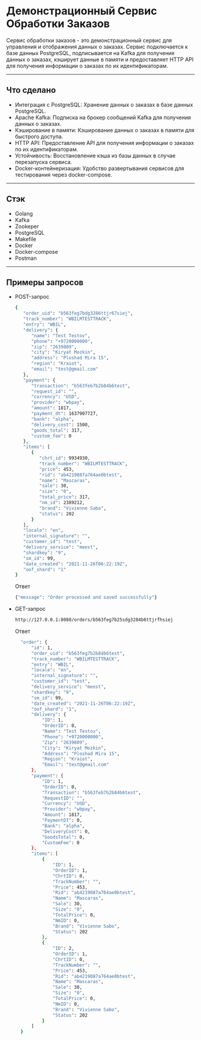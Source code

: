 # Демонстрационный Сервис Обработки Заказов

Сервис обработки заказов - это демонстрационный сервис для управления и отображения данных о заказах. Сервис подключается к базе данных PostgreSQL, подписывается на Kafka для получения данных о заказах, кэширует данные в памяти и предоставляет HTTP API для получения информации о заказах по их идентификаторам.

---

## Что сделано

- Интеграция с PostgreSQL: Хранение данных о заказах в базе данных PostgreSQL.
- Apache Kafka: Подписка на брокер сообщений Kafka для получения данных о заказах.
- Кэширование в памяти: Кэширование данных о заказах в памяти для быстрого доступа.
- HTTP API: Предоставление API для получения информации о заказах по их идентификаторам.
- Устойчивость: Восстановление кэша из базы данных в случае перезапуска сервиса.
- Docker-контейнеризация: Удобство развертывания сервисов для тестирования через docker-compose.
---

## Стэк

- Golang
- Kafka
- Zookeper
- PostgreSQL
- Makefile
- Docker
- Docker-compose
- Postman
---

## Примеры запросов
- POST-запрос

  ```bash
  {
     "order_uid": "b563feg7bdg3286ttjr67siej",
     "track_number": "WBILMTESTTRACK",
     "entry": "WBIL",
     "delivery": {
        "name": "Test Testov",
        "phone": "+9720000000",
        "zip": "2639809",
        "city": "Kiryat Mozkin",
        "address": "Ploshad Mira 15",
        "region": "Kraiot",
        "email": "test@gmail.com"
     },
     "payment": {
        "transaction": "b563feb7b2b84b6test",
        "request_id": "",
        "currency": "USD",
        "provider": "wbpay",
        "amount": 1817,
        "payment_dt": 1637907727,
        "bank": "alpha",
        "delivery_cost": 1500,
        "goods_total": 317,
        "custom_fee": 0
     },
     "items": [
        {
           "chrt_id": 9934930,
           "track_number": "WBILMTESTTRACK",
           "price": 453,
           "rid": "ab4219087a764ae0btest",
           "name": "Mascaras",
           "sale": 30,
           "size": "0",
           "total_price": 317,
           "nm_id": 2389212,
           "brand": "Vivienne Sabo",
           "status": 202
        }
     ],
     "locale": "en",
     "internal_signature": "",
     "customer_id": "test",
     "delivery_service": "meest",
     "shardkey": "9",
     "sm_id": 99,
     "date_created": "2021-11-26T06:22:19Z",
     "oof_shard": "1"
  }
  ```

  Ответ
  ```bash
  {"message": "Order processed and saved successfully"}
  ```

- GET-запрос
  ```bash
  http://127.0.0.1:8080/orders/b563feg7b25sdg3284b6ttjrfhsiej
  ```

  Ответ
  ```bash
    "order": {
        "id": 1,
        "order_uid": "b563feg7b2b84b6test",
        "track_number": "WBILMTESTTRACK",
        "entry": "WBIL",
        "locale": "en",
        "internal_signature": "",
        "customer_id": "test",
        "delivery_service": "meest",
        "shardkey": "9",
        "sm_id": 99,
        "date_created": "2021-11-26T06:22:19Z",
        "oof_shard": "1",
        "delivery": {
            "ID": 1,
            "OrderID": 0,
            "Name": "Test Testov",
            "Phone": "+9720000000",
            "Zip": "2639809",
            "City": "Kiryat Mozkin",
            "Address": "Ploshad Mira 15",
            "Region": "Kraiot",
            "Email": "test@gmail.com"
        },
        "payment": {
            "ID": 1,
            "OrderID": 0,
            "Transaction": "b563feb7b2b84b6test",
            "RequestID": "",
            "Currency": "USD",
            "Provider": "wbpay",
            "Amount": 1817,
            "PaymentDT": 0,
            "Bank": "alpha",
            "DeliveryCost": 0,
            "GoodsTotal": 0,
            "CustomFee": 0
        },
        "items": [
            {
                "ID": 1,
                "OrderID": 1,
                "ChrtID": 0,
                "TrackNumber": "",
                "Price": 453,
                "Rid": "ab4219087a764ae0btest",
                "Name": "Mascaras",
                "Sale": 30,
                "Size": "0",
                "TotalPrice": 0,
                "NmID": 0,
                "Brand": "Vivienne Sabo",
                "Status": 202
            },
            {
                "ID": 2,
                "OrderID": 1,
                "ChrtID": 0,
                "TrackNumber": "",
                "Price": 453,
                "Rid": "ab4219087a764ae0btest",
                "Name": "Mascaras",
                "Sale": 30,
                "Size": "0",
                "TotalPrice": 0,
                "NmID": 0,
                "Brand": "Vivienne Sabo",
                "Status": 202
            }
        ]
    }
  ```
